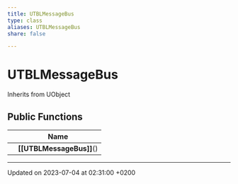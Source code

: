 ```yaml
---
title: UTBLMessageBus
type: class
aliases: UTBLMessageBus
share: false

---
```


# UTBLMessageBus





Inherits from UObject

## Public Functions

|                | Name           |
| -------------- | -------------- |
| | **[[UTBLMessageBus]]**() |

-------------------------------

Updated on 2023-07-04 at 02:31:00 +0200